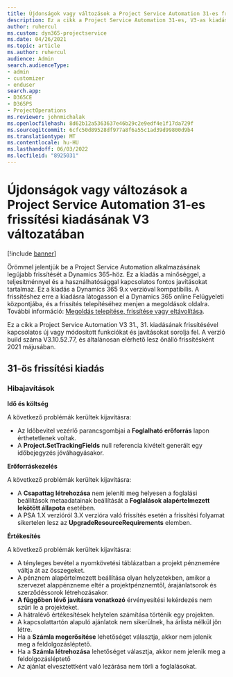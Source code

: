 ```yaml
---
title: Újdonságok vagy változások a Project Service Automation 31-es frissítési kiadásának V3 változatában
description: Ez a cikk a Project Service Automation 31-es, V3-as kiadásában elérhető funkciókat és javításokat sorolja fel.
author: ruhercul
ms.custom: dyn365-projectservice
ms.date: 04/26/2021
ms.topic: article
ms.author: ruhercul
audience: Admin
search.audienceType:
- admin
- customizer
- enduser
search.app:
- D365CE
- D365PS
- ProjectOperations
ms.reviewer: johnmichalak
ms.openlocfilehash: 8d62b12a5363637e46b29c2e9edf4e1f17da729f
ms.sourcegitcommit: 6cfc50d89528df977a8f6a55c1ad39d99800d9b4
ms.translationtype: MT
ms.contentlocale: hu-HU
ms.lasthandoff: 06/03/2022
ms.locfileid: "8925031"
---
```

# <a name="whats-new-or-changed-in-project-service-automation-update-release-31-v3"></a>Újdonságok vagy változások a Project Service Automation 31-es frissítési kiadásának V3 változatában

[!include [banner](../includes/psa-now-project-operations.md)]

Örömmel jelentjük be a Project Service Automation alkalmazásának legújabb frissítését a Dynamics 365-höz. Ez a kiadás a minőséggel, a teljesítménnyel és a használhatósággal kapcsolatos fontos javításokat tartalmaz. Ez a kiadás a Dynamics 365 9.x verzióval kompatibilis. A frissítéshez erre a kiadásra látogasson el a Dynamics 365 online Felügyeleti központjába, és a frissítés telepítéséhez menjen a megoldások oldalra. További információ: [Megoldás telepítése, frissítése vagy eltávolítása](/power-platform/admin/install-remove-preferred-solution).

Ez a cikk a Project Service Automation V3 31., 31. kiadásának frissítésével kapcsolatos új vagy módosított funkciókat és javításokat sorolja fel. A verzió build száma V3.10.52.77, és általánosan elérhető lesz önálló frissítésként 2021 májusában.

## <a name="update-release-31"></a>31-ös frissítési kiadás

### <a name="bug-fixes"></a>Hibajavítások

**Idő és költség**

A következő problémák kerültek kijavításra:

- Az Időbevitel vezérlő parancsgombjai a **Foglalható erőforrás** lapon érthetetlenek voltak.
- A **Project.SetTrackingFields** null referencia kivételt generált egy időbejegyzés jóváhagyásakor.

**Erőforráskezelés**

A következő problémák kerültek kijavításra:

- A **Csapattag létrehozása** nem jeleníti meg helyesen a foglalási beállítások metaadatainak beállítását a **Foglalások alapértelmezett lekötött állapota** esetében.
- A PSA 1.X verzióról 3.X verzióra való frissítés esetén a frissítési folyamat sikertelen lesz az **UpgradeResourceRequirements** elemben.


**Értékesítés**

A következő problémák kerültek kijavításra:

- A tényleges bevétel a nyomkövetési táblázatban a projekt pénznemére váltja át az összegeket.
- A pénznem alapértelmezett beállítása olyan helyzetekben, amikor a szervezet alappénzneme eltér a projektpénznemtől, árajánlatsorok és szerződéssorok létrehozásakor.
- **A függőben lévő javításra vonatkozó** érvényesítési lekérdezés nem szűri le a projekteket.
- A hátralévő értékesítések helytelen számítása történik egy projekten.
- A kapcsolattartón alapuló ajánlatok nem sikerülnek, ha árlista nélkül jön létre.
- Ha a **Számla megerősítése** lehetőséget választja, akkor nem jelenik meg a feldolgozásléptető.
- Ha a **Számla létrehozása** lehetőséget választja, akkor nem jelenik meg a feldolgozásléptető
- Az ajánlat elvesztettként való lezárása nem törli a foglalásokat.







